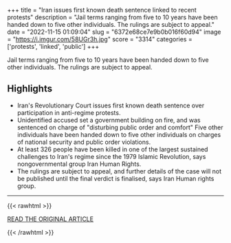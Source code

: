 +++
title = "Iran issues first known death sentence linked to recent protests"
description = "Jail terms ranging from five to 10 years have been handed down to five other individuals. The rulings are subject to appeal."
date = "2022-11-15 01:09:04"
slug = "6372e68ce7e9b0b016f60d94"
image = "https://i.imgur.com/58UGr3h.jpg"
score = "3314"
categories = ['protests', 'linked', 'public']
+++

Jail terms ranging from five to 10 years have been handed down to five other individuals. The rulings are subject to appeal.

## Highlights

- Iran's Revolutionary Court issues first known death sentence over participation in anti-regime protests.
- Unidentified accused set a government building on fire, and was sentenced on charge of "disturbing public order and comfort" Five other individuals have been handed down to five other individuals on charges of national security and public order violations.
- At least 326 people have been killed in one of the largest sustained challenges to Iran's regime since the 1979 Islamic Revolution, says nongovernmental group Iran Human Rights.
- The rulings are subject to appeal, and further details of the case will not be published until the final verdict is finalised, says Iran Human rights group.

---

{{< rawhtml >}}
  <p class="article-category">
    <a target="_blank" href="https://www.cnbc.com/2022/11/14/iran-issues-first-known-death-sentence-linked-to-recent-protests.html">READ THE ORIGINAL ARTICLE</a>
  </p>
{{< /rawhtml >}}
